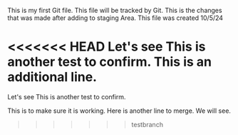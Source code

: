 This is my first Git file.
This file will be tracked by Git.
This is the changes that was made after adding to staging Area.
This file was created 10/5/24

<<<<<<< HEAD
Let's see
This is another test to confirm.
This is an additional line.
=======

Let's see
This is another test to confirm.


This is to make sure it is working.
Here is another line to merge.
We will see.
>>>>>>> testbranch
